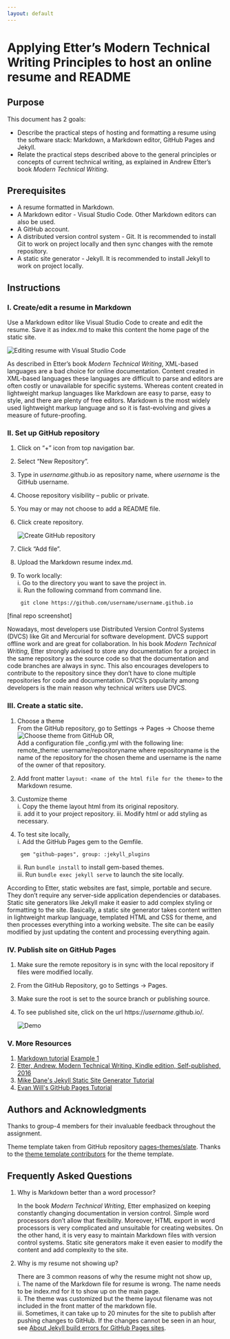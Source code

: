 ```yaml
---
layout: default
---
```


# **Applying Etter’s Modern Technical Writing Principles to host an online resume and README**

## **Purpose**

This document has 2 goals:  

* Describe the practical steps of hosting and formatting a resume using the software stack: Markdown, a Markdown editor, GitHub Pages and Jekyll.  
* Relate the practical steps described above to the general principles or concepts of current technical writing, as explained in Andrew Etter’s book _Modern Technical Writing_.  

## **Prerequisites**

* A resume formatted in Markdown.
* A Markdown editor - Visual Studio Code. Other Markdown editors can also be used.
* A GitHub account.
* A distributed version control system - Git. It is recommended to install Git to work on project locally and then sync changes with the remote repository.
* A static site generator - Jekyll. It is recommended to install Jekyll to work on project locally.

## **Instructions**

### I. Create/edit a resume in Markdown  

  Use a Markdown editor like Visual Studio Code to create and edit the resume. Save it as index.md to make this content the home page of the static site.  

  ![Editing resume with Visual Studio Code](https://raw.githubusercontent.com/Humayra98/Humayra98.github.io/gh-pages/readme%20assets/resume%20md%20.png)

  As described in Etter’s book _Modern Technical Writing_, XML-based languages are a bad choice for online documentation. Content created in XML-based languages these languages are difficult to parse and editors are often costly or unavailable for specific systems. Whereas content created in lightweight markup languages like Markdown are easy to parse, easy to style, and there are plenty of free editors. Markdown is the most widely used lightweight markup language and so it is fast-evolving and gives a measure of future-proofing.

### II. Set up GitHub repository

  1. Click on “+” icon from top navigation bar.
  2. Select “New Repository”.
  3. Type in _username_.github.io as repository name, where _username_ is the GitHub username.
  4. Choose repository visibility – public or private.
  5. You may or may not choose to add a README file.
  6. Click create repository.  

      ![Create GitHub repository](https://raw.githubusercontent.com/Humayra98/Humayra98.github.io/gh-pages/readme%20assets/create%20repo.png)

  7. Click “Add file”.
  8. Upload the Markdown resume index.md.
  9. To work locally:  
      i. Go to the directory you want to save the project in.  
      ii. Run the following command from command line.  

          git clone https://github.com/username/username.github.io

  [final repo screenshot]  

  Nowadays, most developers use Distributed Version Control Systems (DVCS) like Git and Mercurial for software development. DVCS support offline work and are great for collaboration. In his book _Modern Technical Writing_, Etter strongly advised to store any documentation for a project in the same repository as the source code so that the documentation and code branches are always in sync. This also encourages developers to contribute to the repository since they don’t have to clone multiple repositories for code and documentation. DVCS’s popularity among developers is the main reason why technical writers use DVCS.

### III. Create a static site.

1. Choose a theme  
    From the GitHub repository, go to Settings -> Pages -> Choose theme  
        ![Choose theme from GitHub](https://raw.githubusercontent.com/Humayra98/Humayra98.github.io/gh-pages/readme%20assets/choose%20theme.png) 
    OR,  
    Add a configuration file _config.yml with the following line: remote_theme: username/repositoryname where repositoryname is the name of the repository for the chosen theme and username is the name of the owner of that repository.

2. Add front matter `layout: <name of the html file for the theme>` to the Markdown resume.

3. Customize theme  
    i. Copy the theme layout html from its original repository.  
    ii. add it to your project repository.
    iii. Modify html or add styling as necessary.

4. To test site locally,  
    i. Add the GitHub Pages gem to the Gemfile.  

        gem "github-pages", group: :jekyll_plugins  

    ii. Run `bundle install` to install gem-based themes.  
    iii. Run `bundle exec jekyll serve` to launch the site locally.  

  According to Etter, static websites are fast, simple, portable and secure. They don’t require any server-side application dependencies or databases. Static site generators like Jekyll make it easier to add complex styling or formatting to the site. Basically, a static site generator takes content written in lightweight markup language, templated HTML and CSS for theme, and then processes everything into a working website. The site can be easily modified by just updating the content and processing everything again.

### IV. Publish site on GitHub Pages

1. Make sure the remote repository is in sync with the local repository if files were modified locally.
2. From the GitHub Repository, go to Settings -> Pages.
3. Make sure the root is set to the source branch or publishing source.
4. To see published site, click on the url https://_username_.github.io/.

    ![Demo](https://raw.githubusercontent.com/Humayra98/Humayra98.github.io/gh-pages/readme%20assets/demo.gif)

### V. More Resources

  1. [Markdown tutorial](https://www.markdowntutorial.com/)  [Example 1](https://www.example.com)
  2. [Etter, Andrew. Modern Technical Writing. Kindle edition, Self-published, 2016](https://www.amazon.ca/Modern-Technical-Writing-Introduction-Documentation-ebook/dp/B01A2QL9SS)
  3. [Mike Dane's Jekyll Static Site Generator Tutorial](https://www.youtube.com/playlist?list=PLLAZ4kZ9dFpOPV5C5Ay0pHaa0RJFhcmcB)
  4. [Evan Will's GitHub Pages Tutorial](https://evanwill.github.io/go-go-ghpages-b/content/1-intro.html)

## **Authors and Acknowledgments**

Thanks to group-4 members for their invaluable feedback throughout the assignment.  

Theme template taken from GitHub repository [pages-themes/slate](https://github.com/pages-themes/slate). Thanks to the [theme template contributors](https://github.com/pages-themes/slate/graphs/contributors) for the theme template.

## **Frequently Asked Questions**

1. Why is Markdown better than a word processor?

    In the book _Modern Technical Writing_, Etter emphasized on keeping constantly changing documentation in version control. Simple word processors don’t allow that flexibility. Moreover, HTML export in word processors is very complicated and unsuitable for creating websites. On the other hand, it is very easy to maintain Markdown files with version control systems. Static site generators make it even easier to modify the content and add complexity to the site.

2. Why is my resume not showing up?

    There are 3 common reasons of why the resume might not show up,  
        i. The name of the Markdown file for resume is wrong. The name needs to be index.md for it to show up on the main page.  
        ii. The theme was customized but the theme layout filename was not included in the front matter of the markdown file.  
        iii. Sometimes, it can take up to 20 minutes for the site to publish after pushing changes to GitHub. If the changes cannot be seen in an hour, see [About Jekyll build errors for GitHub Pages sites](https://docs.github.com/en/articles/about-jekyll-build-errors-for-github-pages-sites).
